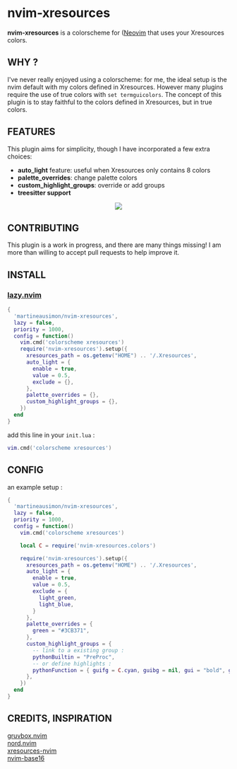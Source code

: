 # nvim-xresources

**nvim-xresources** is a colorscheme for ([Neovim](https://github.com/neovim/neovim) that uses your Xresources colors.

## WHY ?

I've never really enjoyed using a colorscheme: for me, the ideal setup is the nvim default with my colors defined in Xresources. However many plugins require the use of true colors with `set termguicolors`. The concept of this plugin is to stay faithful to the colors defined in Xresources, but in true colors.

## FEATURES

This plugin aims for simplicity, though I have incorporated a few extra choices:

* **auto_light** feature: useful when Xresources only contains 8 colors
* **palette_overrides**: change palette colors
* **custom_highlight_groups**: override or add groups
* **treesitter support**

<p align="center">
<img src="https://user-images.githubusercontent.com/89019438/260174496-d7fc80a6-5b77-45ae-aece-3b2d3193e246.png">
</p>

## CONTRIBUTING

This plugin is a work in progress, and there are many things missing! I am more than willing to accept pull requests to help improve it.

## INSTALL

### [lazy.nvim](https://github.com/folke/lazy.nvim)

```lua
{
  'martineausimon/nvim-xresources',
  lazy = false,
  priority = 1000,
  config = function()
    vim.cmd('colorscheme xresources')
    require('nvim-xresources').setup({
      xresources_path = os.getenv("HOME") .. '/.Xresources',
      auto_light = {
        enable = true,
        value = 0.5,
        exclude = {},
      },
      palette_overrides = {},
      custom_highlight_groups = {},
    })
  end
}
```

add this line in your `init.lua` :

```lua
vim.cmd('colorscheme xresources')
```

## CONFIG

an example setup :

```lua
{
  'martineausimon/nvim-xresources',
  lazy = false,
  priority = 1000,
  config = function()
    vim.cmd('colorscheme xresources')

    local C = require('nvim-xresources.colors')

    require('nvim-xresources').setup({
      xresources_path = os.getenv("HOME") .. '/.Xresources',
      auto_light = {
        enable = true,
        value = 0.5,
        exclude = {
          light_green,
          light_blue,
        }
      },
      palette_overrides = {
        green = "#3CB371",
      },
      custom_highlight_groups = {
        -- link to a existing group :
        pythonBuiltin = "PreProc",
        -- or define highlights :
        pythonFunction = { guifg = C.cyan, guibg = nil, gui = "bold", guisp = nil },
      },
    })
  end
}
```

## CREDITS, INSPIRATION

[gruvbox.nvim](https://github.com/ellisonleao/gruvbox.nvim)  
[nord.nvim](https://github.com/shaunsingh/nord.nvim)  
[xresources-nvim](https://github.com/nekonako/xresources-nvim)  
[nvim-base16](https://github.com/RRethy/nvim-base16)  
